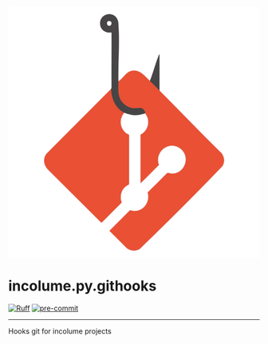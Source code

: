 <img title="Logo incolume.py.githooks" alt="logo incolume.py.githooks" src="images/incolume-py-githooks.png" style="display: block; margin: 0 auto; width: 150;">

# incolume.py.githooks
<!--
![PyPI - Python Version](https://img.shields.io/pypi/pyversions/incolume.py.githooks?color=00FFFF)
![PyPI - Version](https://img.shields.io/pypi/v/incolume.py.githooks?color=00FFFF&label=pypi+package)
-->
[![Ruff](https://img.shields.io/endpoint?url=https://raw.githubusercontent.com/astral-sh/ruff/main/assets/badge/v2.json)](https://github.com/astral-sh/ruff)
[![pre-commit](https://img.shields.io/badge/pre--commit-enabled-brightgreen?logo=pre-commit)](https://github.com/pre-commit/pre-commit)

---

Hooks git for incolume projects
